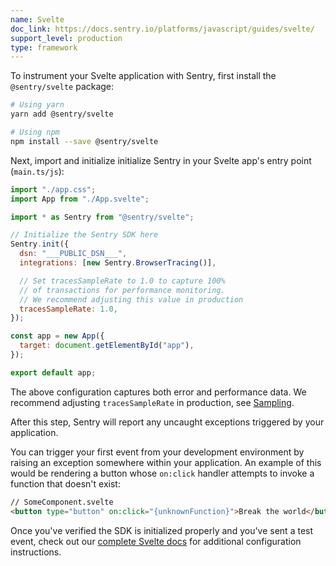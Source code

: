 ```yaml
---
name: Svelte
doc_link: https://docs.sentry.io/platforms/javascript/guides/svelte/
support_level: production
type: framework
---
```


To instrument your Svelte application with Sentry, first install the `@sentry/svelte` package:

```bash
# Using yarn
yarn add @sentry/svelte

# Using npm
npm install --save @sentry/svelte
```

Next, import and initialize initialize Sentry in your Svelte app's entry point (`main.ts/js`):

```javascript
import "./app.css";
import App from "./App.svelte";

import * as Sentry from "@sentry/svelte";

// Initialize the Sentry SDK here
Sentry.init({
  dsn: "___PUBLIC_DSN___",
  integrations: [new Sentry.BrowserTracing()],

  // Set tracesSampleRate to 1.0 to capture 100%
  // of transactions for performance monitoring.
  // We recommend adjusting this value in production
  tracesSampleRate: 1.0,
});

const app = new App({
  target: document.getElementById("app"),
});

export default app;
```

The above configuration captures both error and performance data. We recommend adjusting `tracesSampleRate` in production, see [Sampling](https://docs.sentry.io/platforms/javascript/configuration/sampling/).

After this step, Sentry will report any uncaught exceptions triggered by your application.

You can trigger your first event from your development environment by raising an exception somewhere within your application. An example of this would be rendering a button whose `on:click` handler attempts to invoke a function that doesn't exist:

```html
// SomeComponent.svelte
<button type="button" on:click="{unknownFunction}">Break the world</button>
```

Once you've verified the SDK is initialized properly and you've sent a test event, check out our [complete Svelte docs](https://docs.sentry.io/platforms/javascript/guides/svelte/) for additional configuration instructions.
